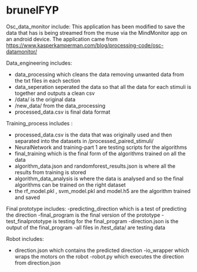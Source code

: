 # brunelFYP

Osc_data_monitor include:
This application has been modified to save the data that has is being streamed from the muse via the MindMonitor app on an android device. The application came from https://www.kasperkamperman.com/blog/processing-code/osc-datamonitor/

Data_engineering includes:
- data_processing which cleans the data removing unwanted data from the txt files in each section
- data_seperation seperated the data so that all the data for each stimuli is together and outputs a clean csv
- /data/ is the original data
- /new_data/ from the data_processing 
- processed_data.csv is final data format

Training_process includes :
- processed_data.csv is the data that was originally used and then separated into the datasets in /processed_paired_stimuli/
- NeuralNetwork and training-part 1 are testing scripts for the algorithms 
- final_training which is the final form of the algorithms trained on all the data 
- algorithm_data.json and randomforest_results.json is where all the results from training is stored
- algorithm_data_analysis is where the data is analysed and so the final algorithms can be trained on the right dataset
- the rf_model.pkl , svm_model.pkl and model.h5 are the algorithm trained and saved

Final prototype includes:
-predicting_direction which is a test of predicting the direction
-final_program is the final version of the prototype
-test_finalprototype is testing for the final_program
-direction.json is the output of the final_program
-all files in /test_data/ are testing data

Robot includes:
- direction.json which contains the predicted direction
-io_wrapper which wraps the motors on the robot
-robot.py which executes the direction from direction.json
